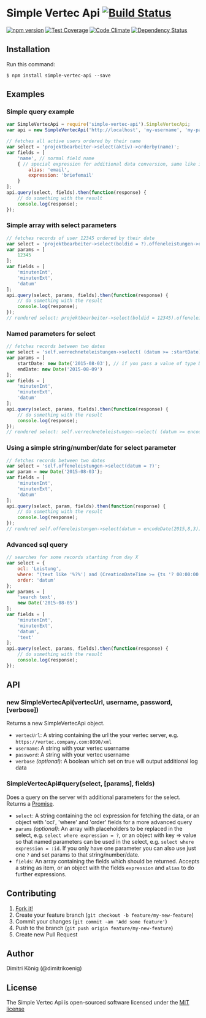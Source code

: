 # Simple Vertec Api [![Build Status](https://travis-ci.org/dimitri-koenig/simple-vertec-api.svg?branch=master)](https://travis-ci.org/dimitri-koenig/simple-vertec-api)

[![npm version](https://badge.fury.io/js/simple-vertec-api.svg)](http://badge.fury.io/js/simple-vertec-api)
[![Test Coverage](https://codeclimate.com/github/dimitri-koenig/simple-vertec-api/badges/coverage.svg)](https://codeclimate.com/github/dimitri-koenig/simple-vertec-api/coverage)
[![Code Climate](https://codeclimate.com/github/dimitri-koenig/simple-vertec-api/badges/gpa.svg)](https://codeclimate.com/github/dimitri-koenig/simple-vertec-api)
[![Dependency Status](https://david-dm.org/dimitri-koenig/simple-vertec-api.svg)](https://david-dm.org/dimitri-koenig/simple-vertec-api)


## Installation

Run this command:
```
$ npm install simple-vertec-api --save
```


## Examples

### Simple query example

```javascript
var SimpleVertecApi = require('simple-vertec-api').SimpleVertecApi;
var api = new SimpleVertecApi('http://localhost', 'my-username', 'my-password', true);

// fetches all active users ordered by their name
var select = 'projektbearbeiter->select(aktiv)->orderby(name)';
var fields = [
    'name', // normal field name
    { // special expression for additional data conversion, same like in sql: select 'briefemail' as 'email'
        alias: 'email',
        expression: 'briefemail'
    }
];
api.query(select, fields).then(function(response) {
    // do something with the result
    console.log(response);
});
```

### Simple array with select parameters

```javascript
// fetches records of user 12345 ordered by their date
var select = 'projektbearbeiter->select(boldid = ?).offeneleistungen->orderby(datum)';
var params = [
    12345
];
var fields = [
    'minutenInt',
    'minutenExt',
    'datum'
];
api.query(select, params, fields).then(function(response) {
    // do something with the result
    console.log(response);
});
// rendered select: projektbearbeiter->select(boldid = 12345).offeneleistungen->orderby(datum)
```

### Named parameters for select

```javascript
// fetches records between two dates
var select = 'self.verrechneteleistungen->select( (datum >= :startDate) and (datum <= :endDate) )';
var params = [
    startDate: new Date('2015-08-03'), // if you pass a value of type Date, it get's rendered to encodeDate(Year,Month,Day)
    endDate: new Date('2015-08-09')
];
var fields = [
    'minutenInt',
    'minutenExt',
    'datum'
];
api.query(select, params, fields).then(function(response) {
    // do something with the result
    console.log(response);
});
// rendered select: self.verrechneteleistungen->select( (datum >= encodeDate(2015,8,3)) and (datum <= encodeDate(2015,8,9)) )
```

### Using a simple string/number/date for select parameter

```javascript
// fetches records between two dates
var select = 'self.offeneleistungen->select(datum = ?)';
var param = new Date('2015-08-03');
var fields = [
    'minutenInt',
    'minutenExt',
    'datum'
];
api.query(select, param, fields).then(function(response) {
    // do something with the result
    console.log(response);
});
// rendered self.offeneleistungen->select(datum = encodeDate(2015,8,3))
```

### Advanced sql query

```javascript
// searches for some records starting from day X
var select = {
	ocl: 'Leistung',
	where: "(text like '%?%') and (CreationDateTime >= {ts '? 00:00:00'})",
	order: 'datum'
};
var params = [
    'search text',
    new Date('2015-08-05')
];
var fields = [
    'minutenInt',
    'minutenExt',
    'datum',
    'text'
];
api.query(select, params, fields).then(function(response) {
    // do something with the result
    console.log(response);
});
```

## API

### new SimpleVertecApi(vertecUrl, username, password, [verbose])

Returns a new SimpleVertecApi object.

* `vertecUrl`: A string containing the url the your vertec server, e.g. `https://vertec.company.com:8090/xml`
* `username`: A string with your vertec username
* `password`: A string with your vertec username
* `verbose` *(optional)*: A boolean which set on true will output additional log data

### SimpleVertecApi#query(select, [params], fields)

Does a query on the server with additional parameters for the select. Returns a [Promise](https://github.com/petkaantonov/bluebird).

* `select`: A string containing the ocl expression for fetching the data, or an object with 'ocl', 'where' and 'order' fields for a more advanced query
* `params` *(optional)*: An array with placeholders to be replaced in the select, e.g. `select where expression = ?`, or an object with key => value so that named parameters can be used in the select, e.g. `select where expression = :id`. If you only have one parameter you can also use just one `?` and set params to that string/number/date.
* `fields`: An array containing the fields which should be returned. Accepts a string as item, or an object with the fields `expression` and `alias` to do further expressions.


## Contributing

1. [Fork it!](https://github.com/dimitri-koenig/simple-vertec-api/fork)
2. Create your feature branch (`git checkout -b feature/my-new-feature`)
3. Commit your changes (`git commit -am 'Add some feature'`)
4. Push to the branch (`git push origin feature/my-new-feature`)
5. Create new Pull Request

## Author

Dimitri König (@dimitrikoenig)

## License

The Simple Vertec Api is open-sourced software licensed under the [MIT license](http://opensource.org/licenses/MIT)
